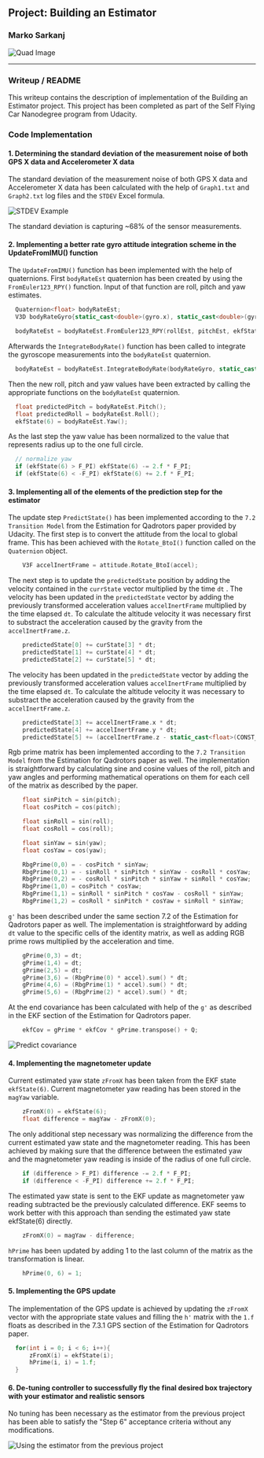 ## Project: Building an Estimator
### Marko Sarkanj
![Quad Image](./writeup_images/screenshot_1.png)

---


### Writeup / README

This writeup contains the description of implementation of the Building an Estimator project. This project has been completed as part of the Self Flying Car Nanodegree program from Udacity.

### Code Implementation

#### 1. Determining the standard deviation of the measurement noise of both GPS X data and Accelerometer X data

The standard deviation of the measurement noise of both GPS X data and Accelerometer X data has been calculated with the help of `Graph1.txt` and `Graph2.txt` log files and the `STDEV` Excel formula. 

![STDEV Example](./writeup_images/STDEV.png)

The standard deviation is capturing ~68% of the sensor measurements. 

#### 2. Implementing a better rate gyro attitude integration scheme in the UpdateFromIMU() function

The `UpdateFromIMU()` function has been implemented with the help of quaternions. First `bodyRateEst` quaternion has been created by using the `FromEuler123_RPY()` function. Input of that function are roll, pitch and yaw estimates.  

```cpp
  Quaternion<float> bodyRateEst;
  V3D bodyRateGyro{static_cast<double>(gyro.x), static_cast<double>(gyro.y), static_cast<double>(gyro.z)};

  bodyRateEst = bodyRateEst.FromEuler123_RPY(rollEst, pitchEst, ekfState(6));
```
Afterwards the `IntegrateBodyRate()` function has been called to integrate the gyroscope measurements into the `bodyRateEst` quaternion.
```cpp
  bodyRateEst = bodyRateEst.IntegrateBodyRate(bodyRateGyro, static_cast<double>(dtIMU));
```
Then the new roll, pitch and yaw values have been extracted by calling the appropriate functions on the `bodyRateEst` quaternion.

```cpp
  float predictedPitch = bodyRateEst.Pitch();
  float predictedRoll = bodyRateEst.Roll();
  ekfState(6) = bodyRateEst.Yaw();
```
As the last step the yaw value has been normalized to the value that represents radius up to the one full circle.
```cpp
  // normalize yaw
  if (ekfState(6) > F_PI) ekfState(6) -= 2.f * F_PI;
  if (ekfState(6) < -F_PI) ekfState(6) += 2.f * F_PI;
```

#### 3. Implementing all of the elements of the prediction step for the estimator

The update step `PredictState()` has been implemented according to the `7.2 Transition Model` from the Estimation for Qadrotors paper provided by Udacity. The first step is to convert the attitude from the local to global frame. This has been achieved with the `Rotate_BtoI()` function called on the `Quaternion` object. 

```cpp
    V3F accelInertFrame = attitude.Rotate_BtoI(accel);
```

The next step is to update the `predictedState` position by adding the velocity contained in the `currState` vector multiplied by the time `dt` . The velocity has been updated in the  `predictedState` vector by adding the previously transformed acceleration values `accelInertFrame` multiplied by the time elapsed `dt`. To calculate the altitude velocity it was necessary first to substract the acceleration caused by the gravity from the `accelInertFrame.z`.

```cpp
    predictedState[0] += curState[3] * dt;
    predictedState[1] += curState[4] * dt;
    predictedState[2] += curState[5] * dt;
```
The velocity has been updated in the  `predictedState` vector by adding the previously transformed acceleration values `accelInertFrame` multiplied by the time elapsed `dt`. To calculate the altitude velocity it was necessary to substract the acceleration caused by the gravity from the `accelInertFrame.z`.

```cpp
    predictedState[3] += accelInertFrame.x * dt;
    predictedState[4] += accelInertFrame.y * dt;
    predictedState[5] += (accelInertFrame.z - static_cast<float>(CONST_GRAVITY)) * dt;
```

Rgb prime matrix has been implemented according to the `7.2 Transition Model` from the Estimation for Qadrotors paper as well. The implementation is straightforward by calculating sine and cosine values of the roll, pitch and yaw angles and performing mathematical operations on them for each cell of the matrix as described by the paper.

```cpp
    float sinPitch = sin(pitch);
    float cosPitch = cos(pitch);

    float sinRoll = sin(roll);
    float cosRoll = cos(roll);

    float sinYaw = sin(yaw);
    float cosYaw = cos(yaw);

    RbgPrime(0,0) = - cosPitch * sinYaw;
    RbgPrime(0,1) = - sinRoll * sinPitch * sinYaw - cosRoll * cosYaw;
    RbgPrime(0,2) = - cosRoll * sinPitch * sinYaw + sinRoll * cosYaw;
    RbgPrime(1,0) = cosPitch * cosYaw;
    RbgPrime(1,1) = sinRoll * sinPitch * cosYaw - cosRoll * sinYaw;
    RbgPrime(1,2) = cosRoll * sinPitch * cosYaw + sinRoll * sinYaw;
```

`g'` has been described under the same section 7.2 of the Estimation for Qadrotors paper as well. The implementation is straightforward by adding `dt` value to the specific cells of the identity matrix, as well as adding RGB prime rows multiplied by the acceleration and time.


```cpp
    gPrime(0,3) = dt;
    gPrime(1,4) = dt;
    gPrime(2,5) = dt;
    gPrime(3,6) = (RbgPrime(0) * accel).sum() * dt;
    gPrime(4,6) = (RbgPrime(1) * accel).sum() * dt;
    gPrime(5,6) = (RbgPrime(2) * accel).sum() * dt;

```

At the end covariance has been calculated with help of the `g'` as described in the EKF section of the Estimation for Qadrotors paper.

```cpp
    ekfCov = gPrime * ekfCov * gPrime.transpose() + Q;
```
![Predict covariance](./writeup_images/screenshot_2.png)

#### 4. Implementing the magnetometer update

Current estimated yaw state `zFromX` has been taken from the EKF state `ekfState(6)`. Current magnetometer yaw reading has been stored in the `magYaw` variable.


```cpp
    zFromX(0) = ekfState(6);
    float difference = magYaw - zFromX(0);
```
The only additional step necessary was normalizing the difference from the current estimated yaw state and the magnetometer reading. This has been achieved by making sure that the difference between the estimated yaw and the magnetometer yaw reading is inside of the radius of one full circle. 
```cpp
    if (difference > F_PI) difference -= 2.f * F_PI;
    if (difference < -F_PI) difference += 2.f * F_PI;
```
The estimated yaw state is sent to the EKF update as magnetometer yaw reading subtracted be the previously calculated difference. EKF seems to work better with this approach than sending the estimated yaw state ekfState(6) directly.

```cpp
    zFromX(0) = magYaw - difference;
```

`hPrime` has been updated by adding 1 to the last column of the matrix as the transformation is linear.
```cpp
    hPrime(0, 6) = 1;
```

#### 5. Implementing the GPS update

The implementation of the GPS update is achieved by updating the `zFromX` vector with the appropriate state values and filling the `h'` matrix with the `1.f` floats as described in the 7.3.1 GPS section of the Estimation for Qadrotors paper.

```cpp
  for(int i = 0; i < 6; i++){
      zFromX(i) = ekfState(i);
      hPrime(i, i) = 1.f;
  }
```

#### 6. De-tuning controller to successfully fly the final desired box trajectory with your estimator and realistic sensors

No tuning has been necessary as the estimator from the previous project has been able to satisfy the "Step 6" acceptance criteria without any modifications.

![Using the estimator from the previous project](./writeup_images/screenshot_3.png)